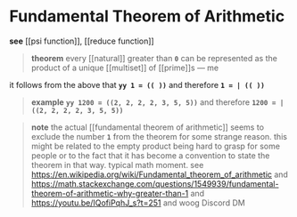 # Fundamental Theorem of Arithmetic

**see** [[psi function]], [[reduce function]]

> **theorem** every [[natural]] greater than **`0`** can be represented as the product of a unique [[multiset]] of [[prime]]s &mdash; me

it follows from the above that **`yy 1 = (( ))`** and therefore **`1 = | (( ))`**

> **example** **`yy 1200 = ((2, 2, 2, 2, 3, 5, 5))`** and therefore **`1200 = | ((2, 2, 2, 2, 3, 5, 5))`**

> **note** the actual [[fundamental theorem of arithmetic]] seems to exclude the number **`1`** from the theorem for some strange reason. this might be related to the empty product being hard to grasp for some people or to the fact that it has become a convention to state the theorem in that way. typical math moment. see <https://en.wikipedia.org/wiki/Fundamental_theorem_of_arithmetic> and <https://math.stackexchange.com/questions/1549939/fundamental-theorem-of-arithmetic-why-greater-than-1> and <https://youtu.be/IQofiPqhJ_s?t=251> and woog Discord DM
